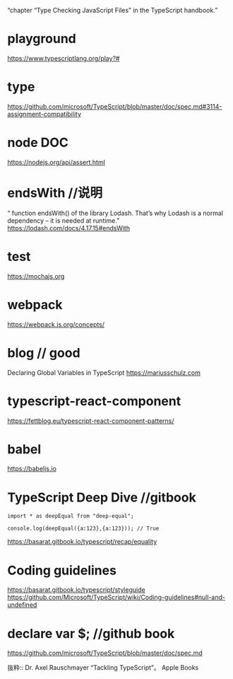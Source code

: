 “chapter “Type Checking JavaScript Files” in the TypeScript handbook.”

# playground
https://www.typescriptlang.org/play?#

# type
https://github.com/microsoft/TypeScript/blob/master/doc/spec.md#3114-assignment-compatibility

# node DOC
https://nodejs.org/api/assert.html

# endsWith //说明
“ function endsWith() of the library Lodash. That’s why Lodash is a normal dependency – it is needed at runtime.”
 https://lodash.com/docs/4.17.15#endsWith
 
 # test
 https://mochajs.org
 
 # webpack
 https://webpack.js.org/concepts/
 
# blog // good
Declaring Global Variables in TypeScript
https://mariusschulz.com

# typescript-react-component
https://fettblog.eu/typescript-react-component-patterns/

# babel
https://babeljs.io

# TypeScript Deep Dive  //gitbook
```
import * as deepEqual from "deep-equal";

console.log(deepEqual({a:123},{a:123})); // True
```
https://basarat.gitbook.io/typescript/recap/equality


# Coding guidelines
https://basarat.gitbook.io/typescript/styleguide
https://github.com/Microsoft/TypeScript/wiki/Coding-guidelines#null-and-undefined



# declare var $; //github book
https://github.com/microsoft/TypeScript/blob/master/doc/spec.md


抜粋:: Dr. Axel Rauschmayer  “Tackling TypeScript”。 Apple Books  
